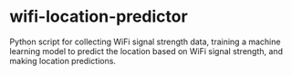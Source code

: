 # wifi-location-predictor
 Python script for collecting WiFi signal strength data, training a machine learning model to predict the location based on WiFi signal strength, and making location predictions.
